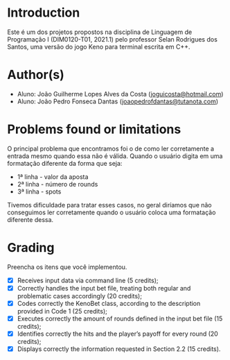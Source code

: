 # Introduction

Este é um dos projetos propostos na disciplina de Linguagem de Programação I (DIM0120-T01, 2021.1) pelo professor Selan Rodrigues dos Santos, uma versão do jogo Keno para terminal escrita em C++.

# Author(s)

- Aluno: João Guilherme Lopes Alves da Costa (joguicosta@hotmail.com)
- Aluno: João Pedro Fonseca Dantas (joaopedrofdantas@tutanota.com)

# Problems found or limitations

O principal problema que encontramos foi o de como ler corretamente a entrada mesmo quando essa não é válida. Quando o usuário digita em uma formatação diferente da forma que seja: 
- 1ª linha - valor da aposta
- 2ª linha - número de rounds
- 3ª linha - spots

Tivemos dificuldade para tratar esses casos, no geral diríamos que não conseguimos ler corretamente quando o usuário coloca uma formatação diferente dessa.

# Grading

Preencha os itens que você implementou.

- [x] Receives input data via command line (5 credits);
- [x] Correctly handles the input bet file, treating both regular and problematic cases accordingly (20 credits);
- [x] Codes correctly the KenoBet class, according to the description provided in Code 1 (25 credits);
- [x] Executes correctly the amount of rounds defined in the input bet file (15 credits);
- [x] Identifies correctly the hits and the player’s payoff for every round (20 credits);
- [x] Displays correctly the information requested in Section 2.2 (15 credits).
